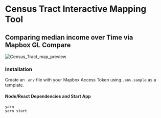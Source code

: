 # Census Tract Interactive Mapping Tool

## Comparing median income over Time via Mapbox GL Compare

![Census_Tract_map_preview](https://user-images.githubusercontent.com/1707103/102501994-117c8f00-404c-11eb-948d-eecad61a427f.jpg)

### Installation

Create an `.env` file with your Mapbox Access Token using `.env.sample` as a template.

#### Node/React Dependencies and Start App

```bash
yarn
yarn start
```
